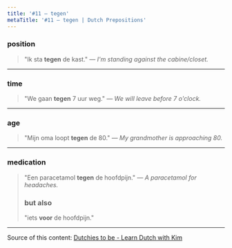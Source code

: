 ```yaml
---
title: '#11 — tegen'
metaTitle: '#11 — tegen | Dutch Prepositions'
---
```


### position

> "Ik sta **tegen** de kast."
> _— I'm standing against the cabine/closet._

---

### time

> "We gaan **tegen** 7 uur weg."
> _— We will leave before 7 o'clock._

---

### age

> "Mijn oma loopt **tegen** de 80."
> _— My grandmother is approaching 80._

---

### medication

> "Een paracetamol **tegen** de hoofdpijn."
> _— A paracetamol for headaches._
>
> ### but also
>
> "iets **voor** de hoofdpijn."

---

Source of this content: [Dutchies to be - Learn Dutch with Kim](https://youtu.be/0bZeMPP1omU)
